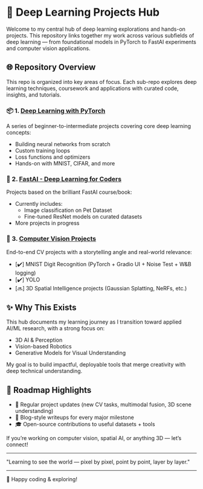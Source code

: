 # 🧠 Deep Learning Projects Hub

Welcome to my central hub of deep learning explorations and hands-on projects. This repository links together my work across various subfields of deep learning — from foundational models in PyTorch to FastAI experiments and computer vision applications.

## 🌐 Repository Overview

This repo is organized into key areas of focus. Each sub-repo explores deep learning techniques, coursework and applications with curated code, insights, and tutorials.

### 📦 1. [Deep Learning with PyTorch](https://github.com/VinodAnbalagan/Deep_Learning_Experiments/tree/8e8c3ec6407da40131a0d731a523a61f41f4ceac/Deep%20Learning%20with%20Pytorch)
A series of beginner-to-intermediate projects covering core deep learning concepts:
- Building neural networks from scratch
- Custom training loops
- Loss functions and optimizers
- Hands-on with MNIST, CIFAR, and more

### 📘 2. [FastAI - Deep Learning for Coders](https://github.com/VinodAnbalagan/Deep_Learning_Experiments/tree/8e8c3ec6407da40131a0d731a523a61f41f4ceac/FastAI_Deep%20Learning%20for%20Coders)
Projects based on the brilliant FastAI course/book:
- Currently includes:
  - Image classification on Pet Dataset
  - Fine-tuned ResNet models on curated datasets
- More projects in progress

### 🧭 3. [Computer Vision Projects]()
End-to-end CV projects with a storytelling angle and real-world relevance:
- [✔️] MNIST Digit Recognition (PyTorch + Gradio UI + Noise Test + W&B logging)
- [✔️] YOLO
- [🔜] 3D Spatial Intelligence projects (Gaussian Splatting, NeRFs, etc.)


## ✨ Why This Exists
This hub documents my learning journey as I transition toward applied AI/ML research, with a strong focus on:
- 3D AI & Perception
- Vision-based Robotics
- Generative Models for Visual Understanding

My goal is to build impactful, deployable tools that merge creativity with deep technical understanding.


## 📌 Roadmap Highlights
- 🔁 Regular project updates (new CV tasks, multimodal fusion, 3D scene understanding)
- 📝 Blog-style writeups for every major milestone
- 🎓 Open-source contributions to useful datasets + tools


If you’re working on computer vision, spatial AI, or anything 3D — let’s connect!

---

 "Learning to see the world — pixel by pixel, point by point, layer by layer."

---

📂 Happy coding & exploring!
